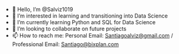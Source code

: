 - 👋 Hello, I’m @Salviz1019
- 👀 I’m interested in learning and transitioning into Data Science
- 🌱 I’m currently learning Python and SQL for Data Science
- 💞️ I’m looking to collaborate on future projects
- 📫 How to reach me: Personal Email: Santiagoalviz@gmail.com / Professional Email: Santiago@bixplan.com

<!---
Salviz1019/Salviz1019 is a ✨ special ✨ repository because its `README.md` (this file) appears on your GitHub profile.
You can click the Preview link to take a look at your changes.
--->
